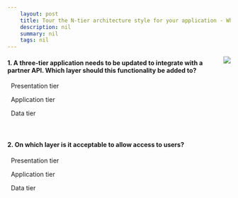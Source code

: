 ```yaml
---
    layout: post
    title: Tour the N-tier architecture style for your application - What is an N-tier architecture?
    description: nil
    summary: nil
    tags: nil
---
```



 <a target="_blank" href="https://docs.microsoft.com/en-us/learn/modules/n-tier-architecture/2-what-is-n-tier-architecture/"><i class="fas fa-external-link-alt"></i> </a>
 <img align="right" src="https://docs.microsoft.com/en-us/learn/achievements/n-tier-architecture.svg">
####  1. A three-tier application needs to be updated to integrate with a partner API. Which layer should this functionality be added to?


<i class='far fa-square'></i> &nbsp;&nbsp;Presentation tier

<i class='fas fa-check-square' style='color: Dodgerblue;'></i> &nbsp;&nbsp;Application tier

<i class='far fa-square'></i> &nbsp;&nbsp;Data tier
<br />
<br />
<br />

####  2. On which layer is it acceptable to allow access to users?


<i class='fas fa-check-square' style='color: Dodgerblue;'></i> &nbsp;&nbsp;Presentation tier

<i class='far fa-square'></i> &nbsp;&nbsp;Application tier

<i class='far fa-square'></i> &nbsp;&nbsp;Data tier
<br />
<br />
<br />

